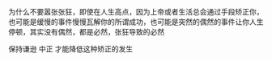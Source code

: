 为什么不要嚣张张狂，即使在人生高点，因为上帝或者生活总会通过手段矫正你，也可能是缓慢的事件慢慢瓦解你的所谓成功，也可能是突然的偶然的事件让你人生停顿，其实没有偶然，都是必然，张狂导致的必然

保持谦逊 中正 才能降低这种矫正的发生